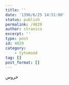 ```yaml
---
title: ''
date: '1396/6/25 14:51:00'
status: publish
permalink: /4829
author: straxico
excerpt: ''
type: post
id: 4829
category:
    - tytomood
tag: []
post_format: []
---
```

خروس